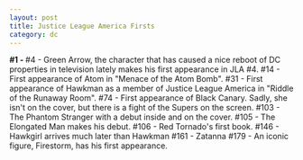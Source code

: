 ```yaml
---
layout: post
title: Justice League America Firsts 
category: dc
---
```


<strong>#1 - </strong>
#4 - Green Arrow, the character that has caused a nice reboot of DC properties in television lately makes his first appearance in JLA #4.
#14 - First appearance of Atom in "Menace of the Atom Bomb".
#31 - First appearance of Hawkman as a member of Justice League America in "Riddle of the Runaway Room".
#74 - First appearance of Black Canary.  Sadly, she isn't on the cover, but there is a fight of the Supers on the screen.
#103 - The Phantom Stranger with a debut inside and on the cover.
#105 - The Elongated Man makes his debut.
#106 - Red Tornado's first book.
#146 - Hawkgirl arrives much later than Hawkman
#161 - Zatanna
#179 - An iconic figure, Firestorm, has his first appearance.


